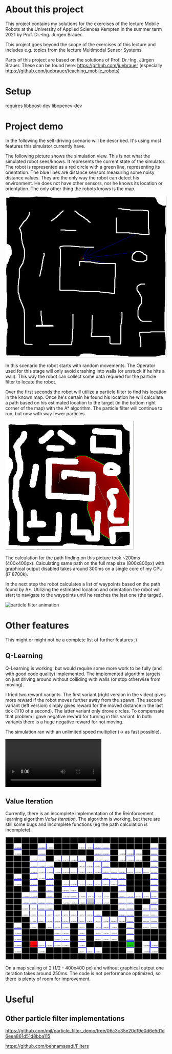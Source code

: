 # About this project
This project contains my solutions for the exercises of the lecture Mobile Robots at the University of Applied Sciences Kempten in the summer term 2021 by Prof. Dr.-Ing. Jürgen Brauer.

This project goes beyond the scope of the exercises of this lecture and includes e.g. topics from the lecture Multimodal Sensor Systems.

Parts of this project are based on the solutions of Prof. Dr.-Ing. Jürgen Brauer. These can be found here: https://github.com/juebrauer (especially https://github.com/juebrauer/teaching_mobile_robots)
# Setup
requires libboost-dev libopencv-dev

# Project demo
In the following the self-driving scenario will be described. It's using most features this simulator currently have.

The following picture shows the simulation view. This is not what the simulated robot sees/knows. 
It represents the current state of the simulator.
The robot is represented as a red circle with a green line, representing its orientation. 
The blue lines are distance sensors measuring some noisy distance values. 
They are the only way the robot can detect his environment.
He does not have other sensors, nor he knows its location or orientation. The only other thing the robots knows is the map.

![Simulator view](./docs/assets/simulator%20view.png)

In this scenario the robot starts with random movements. 
The Operator used for this stage will only avoid crashing into walls (or unstuck if he hits a wall). 
This way the robot can collect some data required for the particle filter to locate the robot.

Over the first seconds the robot will utilize a particle filter to find his location in the known map.
Once he's certain he found his location he will calculate a path based on his estimated location to the target (in the bottom right corner of the map) with the A* algorithm.
The particle filter will continue to run, but now with way fewer particles.

![AStar](./docs/assets/astar.png)

The calculation for the path finding on this picture took ~200ms (400x400px). 
Calculating same path on the full map size (800x800px) with graphical output disabled takes around 300ms on a single core of my CPU (i7 8700k).

In the next step the robot calculates a list of waypoints based on the path found by A*.
Utilizing the estimated location and orientation the robot will start to navigate to the waypoints until he reaches the last one (the target).

![particle filter animation](./docs/assets/particle-filter.gif)


# Other features
This might or might not be a complete list of further features ;)

## Q-Learning
Q-Learning is working, but would require some more work to be fully (and with good code quality) implemented.
The implemented algorithm targets on just driving around without colliding with walls (or stop otherwise from moving).

I tried two reward variants. 
The first variant (right version in the video) gives more reward if the robot moves further away from the spawn.
The second variant (left version) simply gives reward for the moved distance in the last tick (1/10 of a second).
The latter variant only drove circles. To compensate that problem I gave negative reward for turning in this variant.
In both variants there is a huge negative reward for not moving.

The simulation ran with an unlimited speed multiplier (-> as fast possible).

![Q-Learning animation](docs/assets/qlearning.mp4)

## Value Iteration
Currently, there is an incomplete implementation of the Reinforcement learning algorithm _Value Iteration_.
The algorithm is working, but there are still some bugs and incomplete functions (eg the path calculation is incomplete).

![Value Iteration](./docs/assets/ValueIteration.png)

On a map scaling of 2 (1/2 - 400x400 px) and without graphical output one iteration takes around 250ms. 
The code is not performance optimized, so there is plenty of room for improvement.


# Useful
## Other particle filter implementations
https://github.com/mjl/particle_filter_demo/tree/06c3c35e20df9e0d6e5d1d6eea861d51d8bba115

https://github.com/behnamasadi/Filters